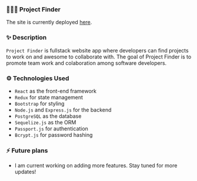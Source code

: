 ### 🔎🔎🔎 Project Finder 
The site is currently deployed [here](https://project-finder-b4a75a045948.herokuapp.com/).

### ✨ Description 
`Project Finder` is fullstack website app where developers can find projects to work on and awesome to collaborate with. The goal of Project Finder is to promote team work and colaboration among software developers. 

### ⚙ Technologies Used
- `React` as the front-end framework
- `Redux` for state management
- `Bootstrap` for styling
- `Node.js` and `Express.js` for the backend
- `PostgreSQL` as the database
- `Sequelize.js` as the ORM
- `Passport.js` for authentication
- `Bcrypt.js` for password hashing

### ⚡️ Future plans
- I am current working on adding more features. Stay tuned for more updates!